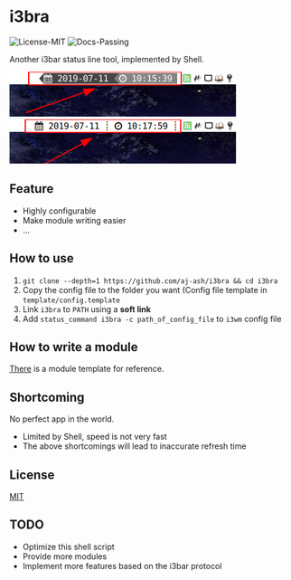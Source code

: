 # i3bra

![License-MIT](https://img.shields.io/badge/License-MIT-blue.svg)
![Docs-Passing](https://img.shields.io/badge/Docs-Passing-green.svg)

Another i3bar status line tool, implemented by Shell.

![Style 1](cache/style_1.png)
![Style 2](cache/style_2.png)

## Feature

+ Highly configurable
+ Make module writing easier
+ ...

## How to use

1. ``git clone --depth=1 https://github.com/aj-ash/i3bra && cd i3bra``
2. Copy the config file to the folder you want (Config file template in ``template/config.template``
3. Link ``i3bra`` to ``PATH`` using a **soft link**
4. Add ``status_command i3bra -c path_of_config_file`` to ``i3wm`` config file

## How to write a module

[There](template/module.template)
is a module template for reference.

## Shortcoming

No perfect app in the world.

+ Limited by Shell, speed is not very fast
+ The above shortcomings will lead to inaccurate refresh time

## License

[MIT](LICENSE)

## TODO

+ Optimize this shell script
+ Provide more modules
+ Implement more features based on the i3bar protocol
